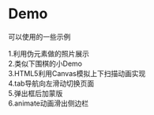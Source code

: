 # Demo
可以使用的一些示例

1.利用伪元素做的照片展示     </br>
2.类似下围棋的小Demo     </br>
3.HTML5利用Canvas模拟上下扫描动画实现     </br>
4.tab导航向左滑动切换页面     </br>
5.弹出框后加蒙版    </br>
6.animate动画滑出侧边栏 
